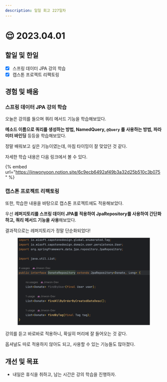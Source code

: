 ```yaml
---
description: 일일 회고 227일차
---
```


# 😌 2023.04.01

## 할일 및 한일&#x20;

* [x] 스프링 데이터 JPA 강의 학습&#x20;
* [x] 캡스톤 프로젝트 리팩토링&#x20;

## 경험 및 배움&#x20;

### 스프링 데이터 JPA 강의 학습&#x20;

오늘은 강의를 들으며 쿼리 메서드 기능을 학습해보았다.

**메소드 이름으로 쿼리를 생성하는 방법, NamedQuery, `@Query` 를 사용하는 방법, 파라미터 바인딩** 등등을 학습해보았다.

정말 배워보고 싶은 기능이였는데, 마침 타이밍이 잘 맞았던 것 같다.

자세한 학습 내용은 다음 링크에서 볼 수 있다.

{% embed url="https://jinwonyoon.notion.site/6c9ecb6492af49b3a32d25b510c3b075" %}

### 캡스톤 프로젝트 리팩토링&#x20;

또한, 학습한 내용을 바탕으로 캡스톤 프로젝트에도 적용해보았다.

우선 **레퍼지토리를 스프링 데이터 JPA를 적용하여 JpaRepository를 사용하여 간단화하고, 쿼리 메서드 기능을 사용**해보았다.

결과적으로는 레퍼지토리가 정말 단순화되었다!

<figure><img src="../.gitbook/assets/image (3).png" alt=""><figcaption></figcaption></figure>

강의를 듣고 바로바로 적용하니, 확실히 머리에 잘 들어오는 것 같다.

옵셔널도 따로 적용하지 않아도 되고, 사용할 수 있는 기능들도 많아졌다.

## 개선 및 목표&#x20;

* 내일은 휴식을 취하고, 남는 시간은 강의 학습을 진행하자.&#x20;
